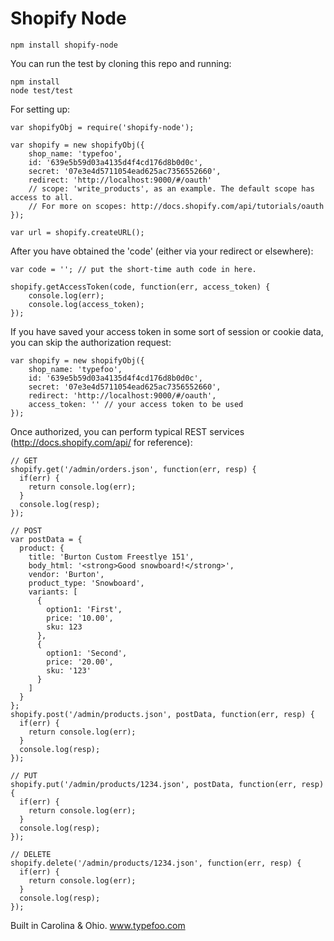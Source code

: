 # Shopify Node

    npm install shopify-node

You can run the test by cloning this repo and running:

    npm install
    node test/test

For setting up:

    var shopifyObj = require('shopify-node');
    
    var shopify = new shopifyObj({
    	shop_name: 'typefoo',
    	id: '639e5b59d03a4135d4f4cd176d8b0d0c',
    	secret: '07e3e4d5711054ead625ac7356552660',
    	redirect: 'http://localhost:9000/#/oauth'
    	// scope: 'write_products', as an example. The default scope has access to all.
    	// For more on scopes: http://docs.shopify.com/api/tutorials/oauth
    });
    
    var url = shopify.createURL();

After you have obtained the 'code' (either via your redirect or elsewhere):

    var code = ''; // put the short-time auth code in here.

    shopify.getAccessToken(code, function(err, access_token) {
  		console.log(err);
  		console.log(access_token);
  	});
  	
If you have saved your access token in some sort of session or cookie data, you can skip the authorization request:

    var shopify = new shopifyObj({
    	shop_name: 'typefoo',
    	id: '639e5b59d03a4135d4f4cd176d8b0d0c',
    	secret: '07e3e4d5711054ead625ac7356552660',
    	redirect: 'http://localhost:9000/#/oauth',
    	access_token: '' // your access token to be used
    });
    
Once authorized, you can perform typical REST services (http://docs.shopify.com/api/ for reference):

    // GET
    shopify.get('/admin/orders.json', function(err, resp) {
      if(err) {
        return console.log(err);
      }
      console.log(resp);
    });
    
    // POST
    var postData = {
      product: {
        title: 'Burton Custom Freestlye 151',
        body_html: '<strong>Good snowboard!</strong>',
        vendor: 'Burton',
        product_type: 'Snowboard',
        variants: [
          {
            option1: 'First',
            price: '10.00',
            sku: 123
          },
          {
            option1: 'Second',
            price: '20.00',
            sku: '123'
          }
        ]
      }
    };
    shopify.post('/admin/products.json', postData, function(err, resp) {
      if(err) {
        return console.log(err);
      }
      console.log(resp);
    });
    
    // PUT
    shopify.put('/admin/products/1234.json', postData, function(err, resp) {
      if(err) {
        return console.log(err);
      }
      console.log(resp);
    });
    
    // DELETE
    shopify.delete('/admin/products/1234.json', function(err, resp) {
      if(err) {
        return console.log(err);
      }
      console.log(resp);
    });

Built in Carolina & Ohio. www.typefoo.com
